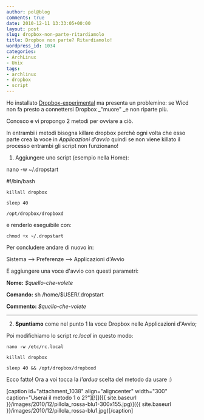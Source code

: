 ```yaml
---
author: pol@blog
comments: true
date: 2010-12-11 13:33:05+00:00
layout: post
slug: dropbox-non-parte-ritardiamolo
title: Dropbox non parte? Ritardiamolo!
wordpress_id: 1034
categories:
- ArchLinux
- Unix
tags:
- archlinux
- dropbox
- script
---
```


Ho installato [Dropbox-experimental](https://aur.archlinux.org/packages.php?ID=29432) ma presenta un problemino: se Wicd non fa presto a connettersi Dropbox _"muore" _e non riparte più.

Conosco e vi propongo 2 metodi per ovviare a ciò.
<!-- more -->

In entrambi i metodi bisogna killare dropbox perchè ogni volta che esso parte crea la voce in _Applicazioni d'avvio_ quindi se non viene killato il processo entrambi gli script non funzionano!

1. Aggiungere uno script (esempio nella Home):


nano -w ~/.dropstart




#!/bin/bash




`killall dropbox`




`sleep 40`




`/opt/dropbox/dropboxd`


e renderlo eseguibile con:


`chmod +x ~/.dropstart`


Per concludere andare di nuovo in:


Sistema --> Preferenze --> Applicazioni d'Avvio


E aggiungere una voce d'avvio con questi parametri:


**Nome:** _$quello-che-volete_




**Comando:** sh /home/$USER/.dropstart




**Commento:** _$quello-che-volete_


******************************************************************************

2. **Spuntiamo** come nel punto 1 la voce Dropbox nelle Applicazioni d'Avvio;

Poi modifichiamo lo script _rc.local_ in questo modo:


`nano -w /etc/rc.local`




`killall dropbox`




`sleep 40 && /opt/dropbox/dropboxd`


Ecco fatto! Ora a voi tocca la _l'ardua_ scelta del metodo da usare :)

[caption id="attachment_1038" align="aligncenter" width="300" caption="Userai il metodo 1 o 2?"][![]({{ site.baseurl }}/images/2010/12/pillola_rossa-blu1-300x155.jpg)]({{ site.baseurl }}/images/2010/12/pillola_rossa-blu1.jpg)[/caption]
